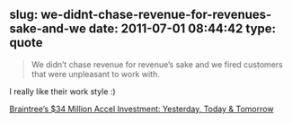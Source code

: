 slug: we-didnt-chase-revenue-for-revenues-sake-and-we
date: 2011-07-01 08:44:42
type: quote
---

> We didn’t chase revenue for revenue’s sake and we fired customers that were unpleasant to work with.

I really like their work style :)

 [Braintree’s $34 Million Accel Investment: Yesterday, Today & Tomorrow](http://www.braintreepayments.com/inside-braintree/braintrees-34-million-accel-investment-yesterday-today-tomorrow)
